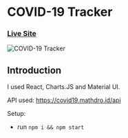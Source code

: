 # COVID-19 Tracker

### [Live Site](https://covid19statswebsite.netlify.com/)

![COVID-19 Tracker](https://i.ibb.co/X87BqVY/Screenshot-2020-04-13-at-10-14-58.png)


## Introduction


I used  React, Charts.JS and Material UI.

API used: https://covid19.mathdro.id/api

Setup:
- run ```npm i && npm start```
